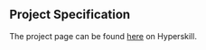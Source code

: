 ## Project Specification

The project page can be found [here](https://hyperskill.org/projects/91?track=1) on Hyperskill.